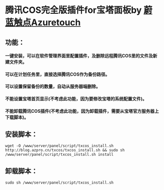 # 腾讯COS完全版插件for宝塔面板by [蔚蓝触点Azuretouch](https://blog.azpro.cn/index.php/archives/18/)

## 功能：
#### 一键安装，可以在软件管理界面里配置插件，及删除远程腾讯COS里的文件及新建文件夹。
#### 可以在计划任务里，直接选择腾讯COS作为备份路径。
#### 可以设置保留备份的数量，自动从服务器端删除。
#### 不能设置宝塔首页显示(不考虑此功能，因为要修改宝塔的系统配置文件)。
#### 不能卸载腾讯COS插件(不考虑此功能，因为卸载插件，需要从宝塔官方服务器上下载脚本)。
## 安装脚本：
```
wget -O /www/server/panel/script/txcos_install.sh http://blog.azpro.cn/txcos/txcos_install.sh && sudo sh /www/server/panel/script/txcos_install.sh install
```
## 卸载脚本：
```
sudo sh /www/server/panel/script/txcos_install.sh
```
